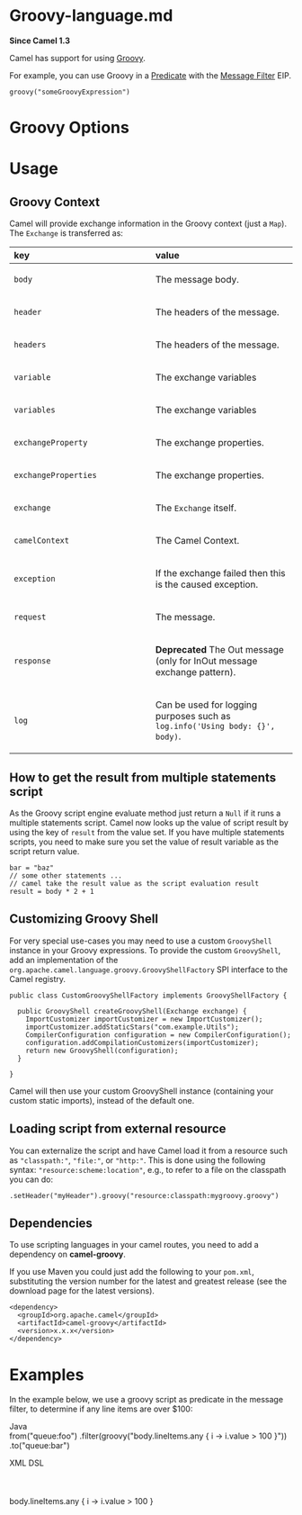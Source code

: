 # Groovy-language.md

**Since Camel 1.3**

Camel has support for using [Groovy](http://www.groovy-lang.org/).

For example, you can use Groovy in a
[Predicate](#manual::predicate.adoc) with the [Message
Filter](#eips:filter-eip.adoc) EIP.

    groovy("someGroovyExpression")

# Groovy Options

# Usage

## Groovy Context

Camel will provide exchange information in the Groovy context (just a
`Map`). The `Exchange` is transferred as:

<table>
<colgroup>
<col style="width: 50%" />
<col style="width: 50%" />
</colgroup>
<thead>
<tr class="header">
<th style="text-align: left;">key</th>
<th style="text-align: left;">value</th>
</tr>
</thead>
<tbody>
<tr class="odd">
<td style="text-align: left;"><p><code>body</code></p></td>
<td style="text-align: left;"><p>The message body.</p></td>
</tr>
<tr class="even">
<td style="text-align: left;"><p><code>header</code></p></td>
<td style="text-align: left;"><p>The headers of the message.</p></td>
</tr>
<tr class="odd">
<td style="text-align: left;"><p><code>headers</code></p></td>
<td style="text-align: left;"><p>The headers of the message.</p></td>
</tr>
<tr class="even">
<td style="text-align: left;"><p><code>variable</code></p></td>
<td style="text-align: left;"><p>The exchange variables</p></td>
</tr>
<tr class="odd">
<td style="text-align: left;"><p><code>variables</code></p></td>
<td style="text-align: left;"><p>The exchange variables</p></td>
</tr>
<tr class="even">
<td style="text-align: left;"><p><code>exchangeProperty</code></p></td>
<td style="text-align: left;"><p>The exchange properties.</p></td>
</tr>
<tr class="odd">
<td
style="text-align: left;"><p><code>exchangeProperties</code></p></td>
<td style="text-align: left;"><p>The exchange properties.</p></td>
</tr>
<tr class="even">
<td style="text-align: left;"><p><code>exchange</code></p></td>
<td style="text-align: left;"><p>The <code>Exchange</code>
itself.</p></td>
</tr>
<tr class="odd">
<td style="text-align: left;"><p><code>camelContext</code></p></td>
<td style="text-align: left;"><p>The Camel Context.</p></td>
</tr>
<tr class="even">
<td style="text-align: left;"><p><code>exception</code></p></td>
<td style="text-align: left;"><p>If the exchange failed then this is the
caused exception.</p></td>
</tr>
<tr class="odd">
<td style="text-align: left;"><p><code>request</code></p></td>
<td style="text-align: left;"><p>The message.</p></td>
</tr>
<tr class="even">
<td style="text-align: left;"><p><code>response</code></p></td>
<td style="text-align: left;"><p><strong>Deprecated</strong> The Out
message (only for InOut message exchange pattern).</p></td>
</tr>
<tr class="odd">
<td style="text-align: left;"><p><code>log</code></p></td>
<td style="text-align: left;"><p>Can be used for logging purposes such
as <code>log.info('Using body: {}', body)</code>.</p></td>
</tr>
</tbody>
</table>

## How to get the result from multiple statements script

As the Groovy script engine evaluate method just return a `Null` if it
runs a multiple statements script. Camel now looks up the value of
script result by using the key of `result` from the value set. If you
have multiple statements scripts, you need to make sure you set the
value of result variable as the script return value.

    bar = "baz"
    // some other statements ...
    // camel take the result value as the script evaluation result
    result = body * 2 + 1

## Customizing Groovy Shell

For very special use-cases you may need to use a custom `GroovyShell`
instance in your Groovy expressions. To provide the custom
`GroovyShell`, add an implementation of the
`org.apache.camel.language.groovy.GroovyShellFactory` SPI interface to
the Camel registry.

    public class CustomGroovyShellFactory implements GroovyShellFactory {
    
      public GroovyShell createGroovyShell(Exchange exchange) {
        ImportCustomizer importCustomizer = new ImportCustomizer();
        importCustomizer.addStaticStars("com.example.Utils");
        CompilerConfiguration configuration = new CompilerConfiguration();
        configuration.addCompilationCustomizers(importCustomizer);
        return new GroovyShell(configuration);
      }
    
    }

Camel will then use your custom GroovyShell instance (containing your
custom static imports), instead of the default one.

## Loading script from external resource

You can externalize the script and have Camel load it from a resource
such as `"classpath:"`, `"file:"`, or `"http:"`. This is done using the
following syntax: `"resource:scheme:location"`, e.g., to refer to a file
on the classpath you can do:

    .setHeader("myHeader").groovy("resource:classpath:mygroovy.groovy")

## Dependencies

To use scripting languages in your camel routes, you need to add a
dependency on **camel-groovy**.

If you use Maven you could just add the following to your `pom.xml`,
substituting the version number for the latest and greatest release (see
the download page for the latest versions).

    <dependency>
      <groupId>org.apache.camel</groupId>
      <artifactId>camel-groovy</artifactId>
      <version>x.x.x</version>
    </dependency>

# Examples

In the example below, we use a groovy script as predicate in the message
filter, to determine if any line items are over $100:

Java  
from("queue:foo")
.filter(groovy("body.lineItems.any { i -\> i.value \> 100 }"))
.to("queue:bar")

XML DSL  
<route>  
<from uri="queue:foo"/>  
<filter>  
<groovy>body.lineItems.any { i -\> i.value \> 100 }</groovy>  
<to uri="queue:bar"/>  
</filter>  
</route>
